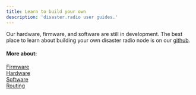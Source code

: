 ```yaml
---
title: Learn to build your own 
description: 'disaster.radio user guides.'
---
```


Our hardware, firmware, and software are still in development. The best place to learn about building your own  disaster radio node is on our [github](https://github.com/sudomesh/disaster-radio).

#### More about:  
[Firmware](/learn/firmware)    
[Hardware](/learn/hardware)  
[Software](/learn/software)  
[Routing](/learn/routing)  

